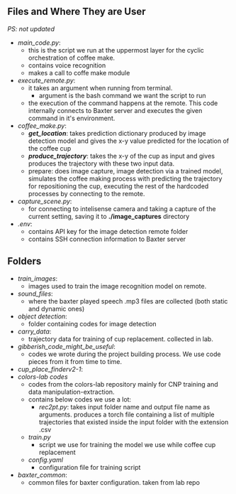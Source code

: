 ## Files and Where They are User

_PS: not updated_

- *main_code.py*:
    - this is the script we run at the uppermost layer for the cyclic orchestration of coffee make.
    - contains voice recognition
    - makes a call to coffe make module
- *execute_remote.py*:
    - it takes an argument when running from terminal. 
        - argument is the bash command we want the script to run
    - the execution of the command happens at the remote. This code internally connects to Baxter server and executes the given command in it's environment.
- *coffee_make.py*:
    - ___get_location___: takes prediction dictionary produced by image detection model and gives the x-y value predicted for the location of the coffee cup
    - ___produce_trajectory___: takes the x-y of the cup as input and gives produces the trajectory with these two input data.
    - prepare: does image capture, image detection via a trained model, simulates the coffee making process with predicting the trajectory for repositioning the cup, executing the rest of the hardcoded processes by connecting to the remote. 
- *capture_scene.py*:
    - for connecting to intelisense camera and taking a capture of the current setting, saving it to __./image_captures__ directory 
- *.env*:
    - contains API key for the image detection remote folder
    - contains SSH connection information to Baxter server
## Folders
- *train_images*:
    - images used to train the image recognition model on remote.
- *sound_files*:
    - where the baxter played speech .mp3 files are collected (both static and dynamic ones)
- *object detection*:
    - folder containing codes for image detection
- *carry_data*:
    - trajectory data for training of cup replacement. collected in lab.
- *gibberish_code_might_be_useful*:
    - codes we wrote during the project building process. We use code pieces from it from time to time.
- *cup_place_finderv2-1*:
- *colors-lab codes*
    - codes from the colors-lab repository mainly for CNP training and data manipulation-extraction.
    - contains below codes we use a lot:
        - *rec2pt.py*: takes input folder name and output file name as arguments. produces a torch file containing a list of multiple trajectories that existed inside the input folder with the extension .csv
    - *train.py*
        - script we use for training the model we use while coffee cup replacement
    - *config.yaml*
        - configuration file for training script
- *baxter_common*:
    - common files for baxter configuration. taken from lab repo


